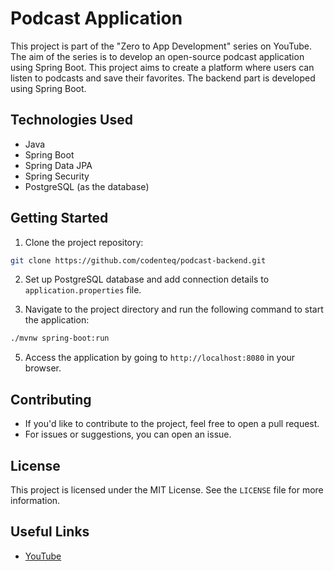 # Podcast Application

This project is part of the "Zero to App Development" series on YouTube. The aim of the series is to develop an open-source podcast application using Spring Boot. This project aims to create a platform where users can listen to podcasts and save their favorites. The backend part is developed using Spring Boot.

## Technologies Used

- Java
- Spring Boot
- Spring Data JPA
- Spring Security
- PostgreSQL (as the database)

## Getting Started

1. Clone the project repository:

```bash
git clone https://github.com/codenteq/podcast-backend.git
```

2. Set up PostgreSQL database and add connection details to `application.properties` file.

3. Navigate to the project directory and run the following command to start the application:

```bash
./mvnw spring-boot:run
```

5. Access the application by going to `http://localhost:8080` in your browser.

## Contributing

- If you'd like to contribute to the project, feel free to open a pull request.
- For issues or suggestions, you can open an issue.

## License

This project is licensed under the MIT License. See the `LICENSE` file for more information.

## Useful Links

- [YouTube](https://www.youtube.com/watch?v=DZ7namv9j1Q&list=PLHYivO_x2UU30orvWYjPK4HdTfei1jkr4)
